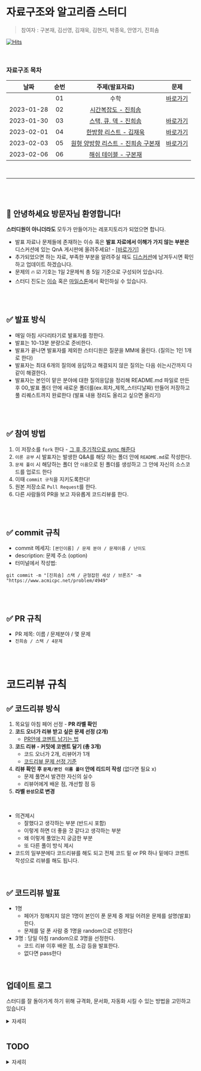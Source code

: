 # 자료구조와 알고리즘 스터디
> 참여자 : 구본재, 김선영, 김재욱, 김현지, 박종욱, 안영기, 진희솜

[![Hits](https://hits.seeyoufarm.com/api/count/incr/badge.svg?url=https%3A%2F%2Fgithub.com%2FMaker-H%2FGroupStudy_Algo_Log&count_bg=%233A53D4&title_bg=%23555555&icon=&icon_color=%23E7E7E7&title=hits&edge_flat=false)](https://hits.seeyoufarm.com)

<br />

###  자료구조 목차
|날짜       | 순번   |주제(발표자료)       |문제     |
| :-----:  | :-----:|:-----:              |:-----: |
|           | 01     |수학                 | [바로가기](https://github.com/Maker-H/GroupStudy_Algo_Log/tree/master/01_%EC%88%98%ED%95%99_%EC%A0%95%EC%88%98%EB%A1%A0_%EC%A1%B0%ED%95%A9%EB%A1%A0)|
|2023-01-28| 02|[시간복잡도 - 진희솜](https://github.com/Maker-H/GroupStudy_Algo_Log/tree/master/00_%EB%B0%9C%ED%91%9C/01_%EC%8B%9C%EA%B0%84%EB%B3%B5%EC%9E%A1%EB%8F%84_230128)|
|2023-01-30|03|[스택, 큐, 덱 - 진희솜](https://github.com/Maker-H/GroupStudy_Algo_Log/tree/master/00_%EB%B0%9C%ED%91%9C/02_%EC%8A%A4%ED%83%9D_%ED%81%90_%EB%8D%B1_230130)|[바로가기](https://github.com/Maker-H/GroupStudy_Algo_Log/tree/master/01_문제/02_스택_큐_덱_리스트)|
|2023-02-01|04|[한방향 리스트 - 김재욱](https://github.com/Maker-H/GroupStudy_Algo_Log/tree/master/00_%EB%B0%9C%ED%91%9C/03_%ED%95%9C%EB%B0%A9%ED%96%A5_%EB%A6%AC%EC%8A%A4%ED%8A%B8_230201)|[바로가기](https://github.com/Maker-H/GroupStudy_Algo_Log/tree/master/01_문제/02_스택_큐_덱_리스트)|
|2023-02-03|05|[원형 양방향 리스트 - 진희솜 구본재](https://github.com/Maker-H/GroupStudy_Algo_Log/tree/master/01_%EB%AC%B8%EC%A0%9C/02_%EC%8A%A4%ED%83%9D_%ED%81%90_%EB%8D%B1_%EB%A6%AC%EC%8A%A4%ED%8A%B8)|[바로가기](https://github.com/Maker-H/GroupStudy_Algo_Log/tree/master/01_문제/02_스택_큐_덱_리스트)|
|2023-02-06|06|[해쉬 테이블 - 구본재](https://github.com/Maker-H/GroupStudy_Algo_Log/tree/master/00_%EB%B0%9C%ED%91%9C/05_%ED%95%B4%EC%89%AC_%ED%85%8C%EC%9D%B4%EB%B8%94_230206)||
<br />

---

<br />
<br />

## 👋 안녕하세요 방문자님 환영합니다!
**스터디원이 아니더라도** 모두가 만들어가는 레포지토리가 되었으면 합니다.
* 발표 자료나 문제들에 존재하는 이슈 혹은 **발표 자료에서 이해가 가지 않는 부분은** 디스커션에 있는 QnA 게시판에 올려주세요! - [[바로가기]](https://github.com/Maker-H/GroupStudy_Algo_Log/discussions/categories/q-a)
* 추가되었으면 하는 자료, 부족한 부분을 알려주실 때도 [디스커션](https://github.com/Maker-H/GroupStudy_Algo_Log/discussions/categories/q-a)에 남겨두시면 확인하고 업데이트 하겠습니다.
* 문제의 🔥 ☑️ 기호는 1일 2문제씩 총 5일 기준으로 구성되어 있습니다. 
* 스터디 진도는 [이슈](https://github.com/Maker-H/GroupStudy_Algo_Log/issues) 혹은 [마일스톤](https://github.com/Maker-H/GroupStudy_Algo_Log/milestones)에서 확인하실 수 있습니다.

<br />
<br />

## ✅ 발표 방식
* 매일 아침 사다리타기로 발표자를 정한다.
* 발표는 10-13분 분량으로 준비한다.
* 발표가 끝나면 발표자를 제외한 스터디원은 질문을 MM에 올린다. (질의는 1인 1개로 한다)
* 발표자는 최대 6개의 질의에 응답하고 해결되지 않은 질의는 다음 쉬는시간까지 다같이 해결한다.
* 발표자는 본인이 맡은 분야에 대한 질의응답을 정리해 README.md 파일로 만든 후 00_발표 폴더 안에 새로운 폴더를(ex.회차_제목_스터디날짜) 만들어 저장하고 풀 리퀘스트까지 완료한다 (발표 내용 정리도 올리고 싶으면 올리기)

<br />
<br />

## ✅ 참여 방법
1. 이 저장소를 `fork` 한다 - [그 후 주기적으로 sync 해준다](https://github.com/Maker-H/GroupStudy_Algo_Log/discussions/57)
2. `이론 공부` 시 발표자는 발생한 Q&A를 해당 하는 폴더 안에 `README.md`로 작성한다.
3. `문제 풀이` 시 해당하는 폴더 안 `이름`으로 된 폴더를 생성하고 그 안에 자신의 소스코드를 업로드 한다
6. 이때 `commit 규칙`을 지키도록한다!
7. 원본 저장소로 `Pull Request`를 한다.
8. 다른 사람들의 PR을 보고 자유롭게 코드리뷰를 한다.

<br />
<br />

## ✅ commit 규칙
- commit 메세지: `[본인이름] / 문제 분야 / 문제이름 / 난이도 `
- description: 문제 주소 (option)
- 터미널에서 작성법: 
```
git commit -m "[진희솜] 스택 / 균형잡힌 세상 / 브론즈" -m "https://www.acmicpc.net/problem/4949"
```


<br />
<br />

## ✅ PR 규칙
- PR 제목: 이름 / 문제분야 / 몇 문제
-  ```진희솜 / 스택 / 4문제 ```



<br />
<br />

# 코드리뷰 규칙
## ✅ 코드리뷰 방식
1. 목요일 아침 페어 선정 - **PR 라벨 확인**
2. **코드 오너가 리뷰 받고 싶은 문제 선정 (2개)**
    * [PR안에 코멘트 남기는 법](https://github.com/Maker-H/GroupStudy_Algo_Log/discussions/66) 
3. **코드 리뷰 - 커밋에 코멘트 달기 (총 3개)** 
    * 코드 오너가 2개, 리뷰어가 1개
    * [코드리뷰 문제 선정 기준](https://github.com/Maker-H/GroupStudy_Algo_Log/discussions/64)
4. **리뷰 확인 후 `문제/본인 이름 폴더` 안에 리드미 작성** (없다면 필요 x)
    * 문제 풀면서 발견한 자신의 실수 
    * 리뷰어에게 배운 점, 개선할 점 등 
5. **라벨 `완성`으로 변경**

<br>

- 의견제시
  -   잘했다고 생각하는 부분 (반드시 포함)
  -   이렇게 하면 더 좋을 것 같다고 생각하는 부분
  -   왜 이렇게 풀었는지 궁금한 부분
  -   또 다른 풀이 방식 제시
- 코드의 일부분에다 코드리뷰를 해도 되고 전체 코드 밑 or PR 하나 밑에다 코멘트 작성으로 리뷰를 해도 됩니다.

<br>

## ✅ 코드리뷰 발표
* 1명 
    * 페어가 정해지지 않은 1명이 본인이 푼 문제 중 제일 어려운 문제를 설명(발표)한다.
    * 문제를 덜 푼 사람 중 1명을 random으로 선정한다
* 3명 : 당일 아침 random으로 3명을 선정한다.
    * 코드 리뷰 이후 배운 점, 소감 등을 발표한다.
    * 없다면 pass한다


<br>

## 업데이트 로그
스터디를 잘 돌아가게 하기 위해 규격화, 문서화, 자동화 시킬 수 있는 방법을 고민하고 있습니다
<details>
<summary>자세히</summary>
<div markdown="1">

2023.01.20
* 리드미에 목차 테이블 추가
  * 커밋 규칙, PR 규칙만 있던 README에 각 발표자료와 문제로 갈 수 있는 목차 테이블을 추가

2023.02.02
* [Github Actions](https://github.com/Maker-H/GroupStudy_Algo_Log/actions) 도입
    * refactor 브랜치에서 push하면 테이블의 목차와 폴더의 개수를 비교하여 테이블의 목차 개수가 부족하다면 목차 테이블을 업데이트
  
2023.02.04
* [Github MileStones](https://github.com/Maker-H/GroupStudy_Algo_Log/milestones) 도입
  * 스터디의 목표 및 계획을 마일스톤으로 관리
   
2023.02.06
* [Github Discuttions](https://github.com/Maker-H/GroupStudy_Algo_Log/discussions) 도입
  * 리드미에 업데이트 하기 어려운 문서들을 디스커션으로 정리
  * 스터디원이 아닌 방문자들을 위한 QnA 게시판 도입

</div>
</details>

<br>

## TODO
<details>
<summary>자세히</summary>
<div markdown="1">

- [x] PR 하는 법, README 작성하는 법, fork 후 fetch 하는 법 README에 정리
- [x] 추가되고 있는 스터디 규칙을 정리하여 업데이트
- [ ] basic_generator.yml 버그 픽스
- [ ] github.io 알아보기
</div>
</details>
